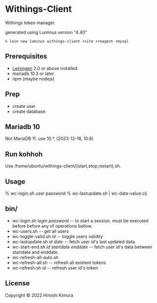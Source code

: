 # Withings-Client

Withings token manager.

generated using Luminus version "4.40"

    % lein new luminus withings-client +site +reagent +mysql

## Prerequisites

* [Leiningen][1] 2.0 or above installed.
* mariadb 10.3 or later.
* npm (maybe nodejs)

[1]: https://github.com/technomancy/leiningen

## Prep

* create user
* create database

## Mariadb 10

Not MariaDB 11. use 10.*. (2023-12-16, 10.6)

## Run kohhoh

Use /home/ubuntu/withings-client/{start,stop,restart}.sh.

## Usage

  % wc-login.sh user password
  % wc-lastupdate.sh | wc-date-value.clj

## bin/

- wc-login.sh _login_ _password_ -- to start a session.
  must be executed before before any of operations bellow.
- wc-users.sh -- get all users
- wc-toggle-valid.sh _id_ -- toggle users validity
- wc-lastupdate.sh _id_ _date_ -- fetch user id's last updated data.
- wc-start-end.sh _id_ _startdate_ _enddate_ -- fetch user id's data between startdate and enddate.
- wc-refresh-all-auto.sh
- wc-refresh-all.sh -- refresh all existent tokens
- wc-refresh.sh _id_ -- refresh user id's token

## License

Copyright © 2022 Hiroshi Kimura
